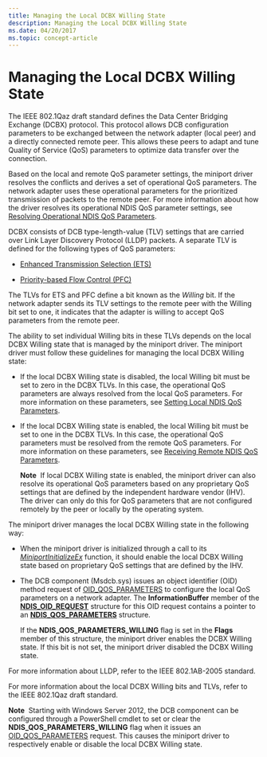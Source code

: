 ```yaml
---
title: Managing the Local DCBX Willing State
description: Managing the Local DCBX Willing State
ms.date: 04/20/2017
ms.topic: concept-article
---
```


# Managing the Local DCBX Willing State


The IEEE 802.1Qaz draft standard defines the Data Center Bridging Exchange (DCBX) protocol. This protocol allows DCB configuration parameters to be exchanged between the network adapter (local peer) and a directly connected remote peer. This allows these peers to adapt and tune Quality of Service (QoS) parameters to optimize data transfer over the connection.

Based on the local and remote QoS parameter settings, the miniport driver resolves the conflicts and derives a set of operational QoS parameters. The network adapter uses these operational parameters for the prioritized transmission of packets to the remote peer. For more information about how the driver resolves its operational NDIS QoS parameter settings, see [Resolving Operational NDIS QoS Parameters](resolving-operational-ndis-qos-parameters.md).

DCBX consists of DCB type-length-value (TLV) settings that are carried over Link Layer Discovery Protocol (LLDP) packets. A separate TLV is defined for the following types of QoS parameters:

-   [Enhanced Transmission Selection (ETS)](enhanced-transmission-selection--ets--algorithm.md)

-   [Priority-based Flow Control (PFC)](priority-based-flow-control--pfc.md)

The TLVs for ETS and PFC define a bit known as the *Willing* bit. If the network adapter sends its TLV settings to the remote peer with the Willing bit set to one, it indicates that the adapter is willing to accept QoS parameters from the remote peer.

The ability to set individual Willing bits in these TLVs depends on the local DCBX Willing state that is managed by the miniport driver. The miniport driver must follow these guidelines for managing the local DCBX Willing state:

-   If the local DCBX Willing state is disabled, the local Willing bit must be set to zero in the DCBX TLVs. In this case, the operational QoS parameters are always resolved from the local QoS parameters. For more information on these parameters, see [Setting Local NDIS QoS Parameters](setting-local-ndis-qos-parameters.md).

-   If the local DCBX Willing state is enabled, the local Willing bit must be set to one in the DCBX TLVs. In this case, the operational QoS parameters must be resolved from the remote QoS parameters. For more information on these parameters, see [Receiving Remote NDIS QoS Parameters](receiving-remote-ndis-qos-parameters.md).

    **Note**  If local DCBX Willing state is enabled, the miniport driver can also resolve its operational QoS parameters based on any proprietary QoS settings that are defined by the independent hardware vendor (IHV). The driver can only do this for QoS parameters that are not configured remotely by the peer or locally by the operating system.

     

The miniport driver manages the local DCBX Willing state in the following way:

-   When the miniport driver is initialized through a call to its [*MiniportInitializeEx*](/windows-hardware/drivers/ddi/ndis/nc-ndis-miniport_initialize) function, it should enable the local DCBX Willing state based on proprietary QoS settings that are defined by the IHV.

-   The DCB component (Msdcb.sys) issues an object identifier (OID) method request of [OID\_QOS\_PARAMETERS](./oid-qos-parameters.md) to configure the local QoS parameters on a network adapter. The **InformationBuffer** member of the [**NDIS\_OID\_REQUEST**](/windows-hardware/drivers/ddi/oidrequest/ns-oidrequest-ndis_oid_request) structure for this OID request contains a pointer to an [**NDIS\_QOS\_PARAMETERS**](/windows-hardware/drivers/ddi/ntddndis/ns-ntddndis-_ndis_qos_parameters) structure.

    If the **NDIS\_QOS\_PARAMETERS\_WILLING** flag is set in the **Flags** member of this structure, the miniport driver enables the DCBX Willing state. If this bit is not set, the miniport driver disabled the DCBX Willing state.

For more information about LLDP, refer to the IEEE 802.1AB-2005 standard.

For more information about the local DCBX Willing bits and TLVs, refer to the IEEE 802.1Qaz draft standard.

**Note**  Starting with Windows Server 2012, the DCB component can be configured through a PowerShell cmdlet to set or clear the **NDIS\_QOS\_PARAMETERS\_WILLING** flag when it issues an [OID\_QOS\_PARAMETERS](./oid-qos-parameters.md) request. This causes the miniport driver to respectively enable or disable the local DCBX Willing state.

 

 

